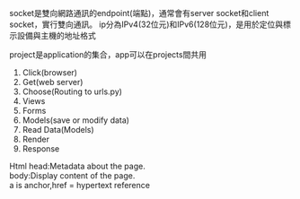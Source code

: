 socket是雙向網路通訊的endpoint(端點)，通常會有server socket和client socket，實行雙向通訊。
ip分為IPv4(32位元)和IPv6(128位元)，是用於定位與標示設備與主機的地址格式

project是application的集合，app可以在projects間共用


1. Click(browser)
2. Get(web server)
3. Choose(Routing to urls.py)
4. Views
5. Forms
6. Models(save or modify data)
7. Read Data(Models)
8. Render
9. Response

Html
  head:Metadata about the page.  
  body:Display content of the page.  
  a is anchor,href = hypertext reference 
  